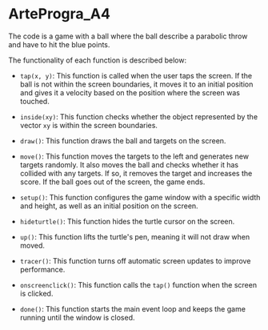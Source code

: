 # ArteProgra_A4

The code is a game with a ball where the ball describe a parabolic throw and have to hit the blue points. 

The functionality of each function is described below:

- `tap(x, y)`: This function is called when the user taps the screen. If the ball is not within the screen boundaries, it moves it to an initial position and gives it a velocity based on the position where the screen was touched.

- `inside(xy)`: This function checks whether the object represented by the vector `xy` is within the screen boundaries.

- `draw()`: This function draws the ball and targets on the screen.

- `move()`: This function moves the targets to the left and generates new targets randomly. It also moves the ball and checks whether it has collided with any targets. If so, it removes the target and increases the score. If the ball goes out of the screen, the game ends.

- `setup()`: This function configures the game window with a specific width and height, as well as an initial position on the screen.

- `hideturtle()`: This function hides the turtle cursor on the screen.

- `up()`: This function lifts the turtle's pen, meaning it will not draw when moved.

- `tracer()`: This function turns off automatic screen updates to improve performance.

- `onscreenclick()`: This function calls the `tap()` function when the screen is clicked.

- `done()`: This function starts the main event loop and keeps the game running until the window is closed.
